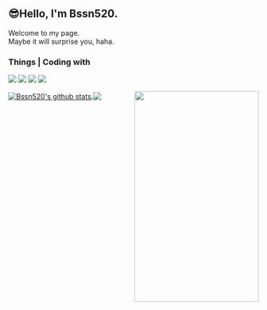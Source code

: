 <!--
**Bssn520/Bssn520** is a ✨ _special_ ✨ repository because its `README.md` (this file) appears on your GitHub profile.

Here are some ideas to get you started:

- 🔭 I’m currently working on ...
- 🌱 I’m currently learning ...
- 👯 I’m looking to collaborate on ...
- 🤔 I’m looking for help with ...
- 💬 Ask me about ...
- 📫 How to reach me: ...
- 😄 Pronouns: ...
- ⚡ Fun fact: ...
-->

## 😎Hello, I'm Bssn520.
Welcome to my page.    
Maybe it will surprise you, haha.
### Things | Coding with
![](https://img.shields.io/badge/python-3.11-brightgreen)
![](https://img.shields.io/badge/Animation-sakura-pink)
![](https://img.shields.io/badge/Coding-Life-orange)
![](https://img.shields.io/badge/Web-Security-red)  

<a href="https://github.com/anuraghazra/github-readme-stats">
  <img align="center" src="https://github-readme-stats.anuraghazra1.vercel.app/api?username=Bssn520&show_icons=true&include_all_commits=true&theme=material-palenight" alt="Bssn520's github stats" />
  <img align="right" src="https://cdn.staticaly.com/gh/Bssn520/Images@master/Test/meng.2ljadw70zfs0.webp" height="425" width="250" />
</a> 
<a href="https://github.com/anuraghazra/github-readme-stats">
  <!-- Change the `github-readme-stats.anuraghazra1.vercel.app` to `github-readme-stats.vercel.app`  -->
  <img align="center" src="https://github-readme-stats.anuraghazra1.vercel.app/api/top-langs/?username=Bssn520&layout=compact&theme=material-palenight" />
  
</a>

<!--START_SECTION:waka-->
<!--END_SECTION:waka-->
